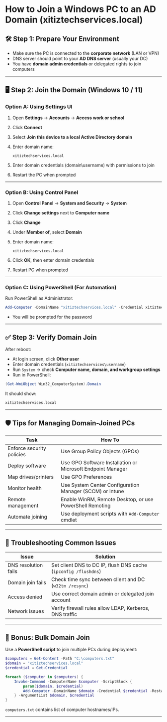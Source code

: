 # How to Join a Windows PC to an AD Domain (xitiztechservices.local)

## 🛠 Step 1: Prepare Your Environment

* Make sure the PC is connected to the **corporate network** (LAN or VPN)
* DNS server should point to your **AD DNS server** (usually your DC)
* You have **domain admin credentials** or delegated rights to join computers

---

## 🖥 Step 2: Join the Domain (Windows 10 / 11)

### Option A: Using Settings UI

1. Open **Settings** → **Accounts** → **Access work or school**
2. Click **Connect**
3. Select **Join this device to a local Active Directory domain**
4. Enter domain name:

   ```
   xitiztechservices.local
   ```
5. Enter domain credentials (domain\username) with permissions to join
6. Restart the PC when prompted

---

### Option B: Using Control Panel

1. Open **Control Panel** → **System and Security** → **System**
2. Click **Change settings** next to **Computer name**
3. Click **Change**
4. Under **Member of**, select **Domain**
5. Enter domain name:

   ```
   xitiztechservices.local
   ```
6. Click **OK**, then enter domain credentials
7. Restart PC when prompted

---

### Option C: Using PowerShell (For Automation)

Run PowerShell as Administrator:

```powershell
Add-Computer -DomainName "xitiztechservices.local" -Credential xitiztechservices\Administrator -Restart
```

* You will be prompted for the password

---

## ✅ Step 3: Verify Domain Join

After reboot:

* At login screen, click **Other user**
* Enter domain credentials (`xitiztechservices\username`)
* Run `System` → check **Computer name, domain, and workgroup settings**
* Run in PowerShell:

```powershell
(Get-WmiObject Win32_ComputerSystem).Domain
```

It should show:

```
xitiztechservices.local
```

---

## 🛡 Tips for Managing Domain-Joined PCs

| Task                      | How To                                                      |
| ------------------------- | ----------------------------------------------------------- |
| Enforce security policies | Use Group Policy Objects (GPOs)                             |
| Deploy software           | Use GPO Software Installation or Microsoft Endpoint Manager |
| Map drives/printers       | Use GPO Preferences                                         |
| Monitor health            | Use System Center Configuration Manager (SCCM) or Intune    |
| Remote management         | Enable WinRM, Remote Desktop, or use PowerShell Remoting    |
| Automate joining          | Use deployment scripts with `Add-Computer` cmdlet           |

---

## 📢 Troubleshooting Common Issues

| Issue                | Solution                                                        |
| -------------------- | --------------------------------------------------------------- |
| DNS resolution fails | Set client DNS to DC IP, flush DNS cache (`ipconfig /flushdns`) |
| Domain join fails    | Check time sync between client and DC (`w32tm /resync`)         |
| Access denied        | Use correct domain admin or delegated join account              |
| Network issues       | Verify firewall rules allow LDAP, Kerberos, DNS traffic         |

---

## 🚀 Bonus: Bulk Domain Join

Use a **PowerShell script** to join multiple PCs during deployment:

```powershell
$computers = Get-Content -Path "C:\computers.txt"
$domain = "xitiztechservices.local"
$credential = Get-Credential

foreach ($computer in $computers) {
    Invoke-Command -ComputerName $computer -ScriptBlock {
        param($domain, $credential)
        Add-Computer -DomainName $domain -Credential $credential -Restart
    } -ArgumentList $domain, $credential
}
```

`computers.txt` contains list of computer hostnames/IPs.

---

